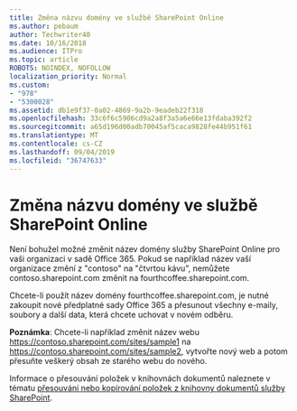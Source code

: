 ```yaml
---
title: Změna názvu domény ve službě SharePoint Online
ms.author: pebaum
author: Techwriter40
ms.date: 10/16/2018
ms.audience: ITPro
ms.topic: article
ROBOTS: NOINDEX, NOFOLLOW
localization_priority: Normal
ms.custom:
- "978"
- "5300028"
ms.assetid: db1e9f37-0a02-4869-9a2b-9eadeb22f318
ms.openlocfilehash: 33c6f6c5906cd9a2a8f3a5a6e66e13fdaba392f2
ms.sourcegitcommit: a65d196d00adb70045af5caca9828fe44b951f61
ms.translationtype: MT
ms.contentlocale: cs-CZ
ms.lasthandoff: 09/04/2019
ms.locfileid: "36747633"
---
```

# <a name="change-domain-name-in-sharepoint-online"></a>Změna názvu domény ve službě SharePoint Online

Není bohužel možné změnit název domény služby SharePoint Online pro vaši organizaci v sadě Office 365. Pokud se například název vaší organizace změní z "contoso" na "čtvrtou kávu", nemůžete contoso.sharepoint.com změnit na fourthcoffee.sharepoint.com.
  
Chcete-li použít název domény fourthcoffee.sharepoint.com, je nutné zakoupit nové předplatné sady Office 365 a přesunout všechny e-maily, soubory a další data, která chcete uchovat v novém odběru.
  
 **Poznámka**: Chcete-li například změnit název webu https://contoso.sharepoint.com/sites/sample1 na https://contoso.sharepoint.com/sites/sample2, vytvořte nový web a potom přesuňte veškerý obsah ze starého webu do nového.
  
Informace o přesouvání položek v knihovnách dokumentů naleznete v tématu [přesouvání nebo kopírování položek z knihovny dokumentů služby SharePoint](https://go.microsoft.com/fwlink/?linkid=2025831).
  